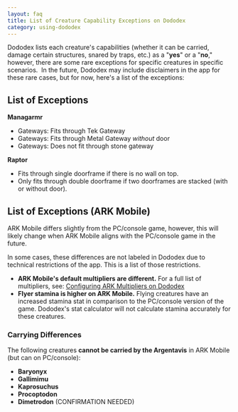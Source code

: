 ```yaml
---
layout: faq
title: List of Creature Capability Exceptions on Dododex
category: using-dododex
---
```


Dododex lists each creature's capabilities (whether it can be carried, damage certain structures, snared by traps, etc.) as a "**yes**" or a "**no**," however, there are some rare exceptions for specific creatures in specific scenarios. 
In the future, Dododex may include disclaimers in the app for these rare cases, but for now, here's a list of the exceptions:

## List of Exceptions

**Managarmr**
- Gateways: Fits through Tek Gateway
- Gateways: Fits through Metal Gateway *without* door
- Gateways: Does not fit through stone gateway

**Raptor**
* Fits through single doorframe if there is no wall on top.
* Only fits through double doorframe if two doorframes are stacked (with or without door).


## List of Exceptions (ARK Mobile)

ARK Mobile differs slightly from the PC/console game, however, this will likely change when ARK Mobile aligns with the PC/console game in the future.

In some cases, these differences are not labeled in Dododex due to technical restrictions of the app. This is a list of those restrictions.

* **ARK Mobile's default multipliers are different.** For a full list of multipliers, see: [Configuring ARK Multipliers on Dododex]("/en/article/configuring-ark-multipliers-on-dododex")
*   **Flyer stamina is higher on ARK Mobile.** Flying creatures have an increased stamina stat in comparison to the PC/console version of the game. Dododex's stat calculator will not calculate stamina accurately for these creatures.

### Carrying Differences

The following creatures **cannot be carried by the Argentavis** in ARK Mobile (but can on PC/console):

*   **Baryonyx**
*   **Gallimimu**
*   **Kaprosuchus**
*   **Procoptodon** 
*   **Dimetrodon** (CONFIRMATION NEEDED)
